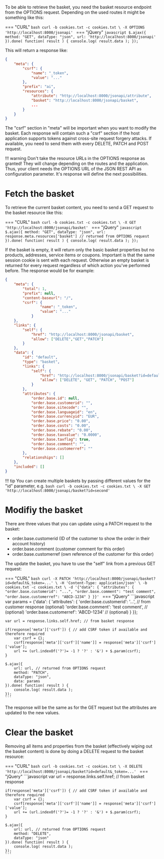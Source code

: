 To be able to retrieve the basket, you need the basket resource endpoint from the OPTIONS request. Depending on the used routes it might be something like this:

=== "CURL"
    ```bash
    curl -b cookies.txt -c cookies.txt \
    -X OPTIONS 'http://localhost:8000/jsonapi'
    ```
=== "jQuery"
    ```javascript
    $.ajax({
        method: "GET",
        dataType: "json",
        url: 'http://localhost:8000/jsonapi'
    }).done( function( result ) {
        console.log( result.data );
    });
    ```

This will return a response like:

```json
{
    "meta": {
        "csrf": {
            "name": "_token",
            "value": "..."
        },
        "prefix": "ai",
        "resources": {
            "attribute": "http://localhost:8000/jsonapi/attribute",
            "basket": "http://localhost:8000/jsonapi/basket",
            ...
        }
    }
}
```


The "csrf" section in "meta" will be important when you want to modify the basket. Each response will contain such a "csrf" section if the host application supports tokens against cross-site request forgery attacks. If available, you need to send them with every DELETE, PATCH and POST request.

!!! warning
    Don't take the resource URLs in the OPTIONS response as granted! They will change depending on the routes and the application. Thus, your client needs the OPTIONS URL of the JSON REST API as configuration parameter. It's response will define the next possibilities.

# Fetch the basket

To retrieve the current basket content, you need to send a GET request to the basket resource like this:

=== "CURL"
    ```bash
    curl -b cookies.txt -c cookies.txt \
    -X GET 'http://localhost:8000/jsonapi/basket'
    ```
=== "jQuery"
    ```javascript
    $.ajax({
        method: "GET",
        dataType: "json",
        url: response.meta.resources['basket'] // returned from OPTIONS request
    }).done( function( result ) {
        console.log( result.data );
    });
    ```

If the basket is empty, it will return only the basic basket properties but no products, addresses, service items or coupons. Important is that the same session cookie is sent with each request. Otherwise an empty basket is returned for every request regardless of which action you've performed before. The response would be for example:

```json
{
    "meta": {
        "total": 1,
        "prefix": null,
        "content-baseurl": "/",
        "csrf": {
                "name": "_token",
                "value": "..."
            }
    },
    "links": {
        "self": {
            "href": "http://localhost:8000/jsonapi/basket",
            "allow": ["DELETE","GET","PATCH"]
        }
    },
    "data": {
        "id": "default",
        "type": "basket",
        "links": {
            "self": {
                "href": "http://localhost:8000/jsonapi/basket?id=default",
                "allow": ["DELETE", "GET", "PATCH", "POST"]
            }
        },
        "attributes": {
            "order.base.id": null,
            "order.base.customerid": "",
            "order.base.sitecode": "",
            "order.base.languageid": "en",
            "order.base.currencyid": "EUR",
            "order.base.price": "0.00",
            "order.base.costs": "0.00",
            "order.base.rebate": "0.00",
            "order.base.taxvalue": "0.0000",
            "order.base.taxflag": true,
            "order.base.comment": "",
            "order.base.customerref": ""
        },
        "relationships": []
    },
    "included": []
}
```

!!! tip
    You can create multiple baskets by passing different values for the "id" parameter, e.g.
    ```bash
    curl -b cookies.txt -c cookies.txt \
    -X GET 'http://localhost:8000/jsonapi/basket?id=second'
    ```

# Modifiy the basket

There are three values that you can update using a PATCH request to the basket:

* order.base.customerid (ID of the customer to show the order in their account history)
* order.base.comment (customer comment for this order)
* order.base.customerref (own reference of the customer for this order)

The update the basket, you have to use the "self" link from a previous GET request:

=== "CURL"
    ```bash
    curl -X PATCH 'http://localhost:8000/jsonapi/basket?id=default&_token=...' \
    -H 'Content-Type: application/json' \
    -b cookies.txt -c cookies.txt \
    -d '{"data": {
        "attributes": {
            "order.base.customerid": "...",
            "order.base.comment": "test comment",
            "order.base.customerref": "ABCD-1234"
        }
    }}'
    ```
=== "jQuery"
    ```javascript
    var params = {'data': {
        'attributes': {
            'order.base.customerid': '...', // from customer response (optional)
            'order.base.comment': 'test comment', // (optional)
            'order.base.customerref': 'ABCD-1234' // (optional)
        }
    }};

    var url = response.links.self.href; // from basket response

    if(response['meta']['csrf']) { // add CSRF token if available and therefore required
        var csrf = {};
        csrf[response['meta']['csrf']['name']] = response['meta']['csrf']['value'];
        url += (url.indexOf('?')= -1 ? '?' : '&') + $.param(csrf);
    }

    $.ajax({
        url: url, // returned from OPTIONS request
        method: "PATCH",
        dataType: "json",
        data: params
    }).done( function( result ) {
        console.log( result.data );
    });
    ```

The response will be the same as for the GET request but the attributes are updated to the new values.

# Clear the basket

Removing all items and properties from the basket (effectively wiping out the basket content) is done by doing a DELETE request to the basket resource:

=== "CURL"
    ```bash
    curl -b cookies.txt -c cookies.txt \
    -X DELETE 'http://localhost:8000/jsonapi/basket?id=default&_token=...'
    ```
=== "jQuery"
    ```javascript
    var url = response.links.self.href; // from basket response

    if(response['meta']['csrf']) { // add CSRF token if available and therefore required
        var csrf = {};
        csrf[response['meta']['csrf']['name']] = response['meta']['csrf']['value'];
        url += (url.indexOf('?')= -1 ? '?' : '&') + $.param(csrf);
    }

    $.ajax({
        url: url, // returned from OPTIONS request
        method: "DELETE",
        dataType: "json"
    }).done( function( result ) {
        console.log( result.data );
    });
    ```
